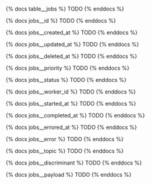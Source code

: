 {% docs table__jobs %}
TODO
{% enddocs %}

{% docs jobs__id %}
TODO
{% enddocs %}

{% docs jobs__created_at %}
TODO
{% enddocs %}

{% docs jobs__updated_at %}
TODO
{% enddocs %}

{% docs jobs__deleted_at %}
TODO
{% enddocs %}

{% docs jobs__priority %}
TODO
{% enddocs %}

{% docs jobs__status %}
TODO
{% enddocs %}

{% docs jobs__worker_id %}
TODO
{% enddocs %}

{% docs jobs__started_at %}
TODO
{% enddocs %}

{% docs jobs__completed_at %}
TODO
{% enddocs %}

{% docs jobs__errored_at %}
TODO
{% enddocs %}

{% docs jobs__error %}
TODO
{% enddocs %}

{% docs jobs__topic %}
TODO
{% enddocs %}

{% docs jobs__discriminant %}
TODO
{% enddocs %}

{% docs jobs__payload %}
TODO
{% enddocs %}
